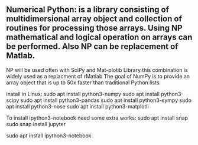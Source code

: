 ## Numerical Python: is a library consisting of multidimersional array object and collection of routines for processing those arrays. Using NP mathematical and logical operation on arrays can be performed. Also NP can be replacement of Matlab.
NP will be used often with SciPy and Mat-plotib Library this combination is widely used as a replacment of rMatlab
The goal of NumPy is to provide an array object that is up to 50x faster than traditional Python lists.

install in Linux:
sudo apt install python3-numpy
sudo apt install python3-scipy
sudo apt install python3-pandas
sudo apt install python3-sympy
sudo apt install python3-nose
sudo apt install python3-matplotli

To install ipython3-notebook need some extra works:
sudo apt install snap
sudo snap install jupyter

sudo apt install ipython3-notebook


